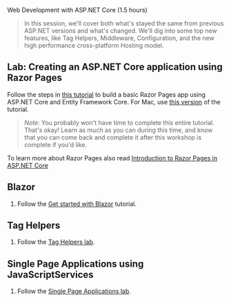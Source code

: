 Web Development with ASP.NET Core (1.5 hours)

 > In this session, we'll cover both what's stayed the same from previous ASP.NET versions and what's changed. We'll dig into some top new features, like Tag Helpers, Middleware, Configuration, and the new high performance cross-platform Hosting model.

## Lab: Creating an ASP.NET Core application using Razor Pages
Follow the steps in [this tutorial](https://docs.microsoft.com/en-us/aspnet/core/tutorials/razor-pages/) to build a basic Razor Pages app using ASP.NET Core and Entity Framework Core. For Mac, use [this version](https://docs.microsoft.com/en-us/aspnet/core/tutorials/razor-pages-mac/) of the tutorial.

> *Note:* You probably won't have time to complete this entire tutorial. That's okay! Learn as much as you can during this time, and know that you can come back and complete it after this workshop is complete if you'd like.

To learn more about Razor Pages also read [Introduction to Razor Pages in ASP.NET Core](https://docs.microsoft.com/en-us/aspnet/core/mvc/razor-pages/index)

## Blazor
1. Follow the [Get started with Blazor](https://docs.microsoft.com/aspnet/core/blazor/get-started) tutorial.

## Tag Helpers
1. Follow the [Tag Helpers lab](tag-helpers.md).

## Single Page Applications using JavaScriptServices
1. Follow the [Single Page Applications lab](single-page-applications.md).